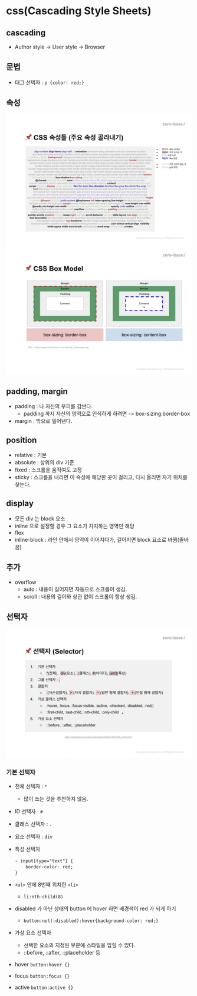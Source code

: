 # css(Cascading Style Sheets)
## cascading
- Author style -> User style -> Browser

## 문법
- 태그 선택자 : `p {color: red;}`

## 속성
![css_속성](https://github.com/parkje0927/TIL/blob/main/html:css/css_%EC%86%8D%EC%84%B1.jpeg)
![css_border](https://github.com/parkje0927/TIL/blob/main/html:css/css_border.jpeg)

## padding, margin
- padding : 나 자신의 부피를 감싼다.
	- padding 까지 자신의 영역으로 인식하게 하려면 -> box-sizing:border-box
- margin : 밖으로 밀어낸다.

## position
- relative : 기본
- absolute : 상위의 div 기준
- fixed : 스크롤을 움직여도 고정
- sticky : 스크롤을 내리면 이 속성에 해당한 곳이 걸리고, 다시 올리면 자기 위치를 찾는다.

## display
- 모든 div 는 block 요소
- inline 으로 설정할 경우 그 요소가 차지하는 영역만 해당
- flex
- inline-block : 라인 안에서 영역이 이어지다가, 길어지면 block 요소로 바뀜(줄바꿈)

## 추가
- overflow
	- auto : 내용이 길어지면 자동으로 스크롤이 생김.
	- scroll : 내용의 길이와 상관 없이 스크롤이 항상 생김.

## 선택자
![css_선택자](https://github.com/parkje0927/TIL/blob/main/html:css/css_%EC%84%A0%ED%83%9D%EC%9E%90.jpeg)

### 기본 선택자
- 전체 선택자 : `*`
	- 많이 쓰는 것을 추천하지 않음.
- ID 선택자 : `#`
- 클래스 선택자 : `.`
- 요소 선택자 : `div`
- 특성 선택자
	```	
	- input[type="text"] {
		border-color: red;
	}
	```

- `<ul>` 안에 8번째 위치한 `<li>`
	- `li:nth-child(8)`
- disabled 가 아닌 상태의 button 에 hover 하면 배경색이 red 가 되게 하기
	- `button:not(:disabled):hover{background-color: red;}`

- 가상 요소 선택자
	- 선택한 요소의 지정된 부분에 스타일을 입힐 수 있다.
	- ::before, ::after, ::placeholder 등

- hover
`button:hover {}`
- focus
`button:focus {}`	
- active
`button:active {}`	
